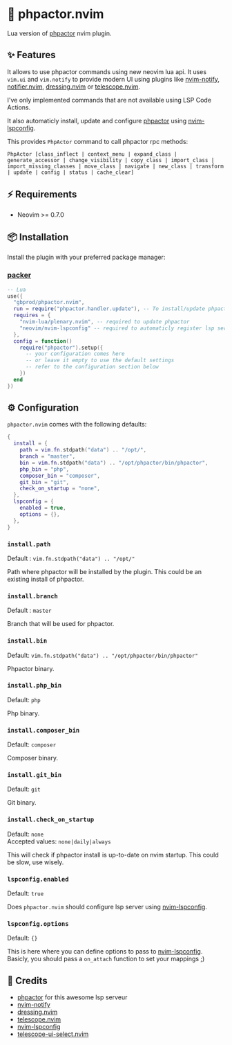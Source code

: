 # 🐘 phpactor.nvim

Lua version of [phpactor](https://github.com/phpactor/phpactor) nvim plugin.

## ✨ Features

It allows to use phpactor commands using new neovim lua api. It uses `vim.ui`
and `vim.notify` to provide modern UI using plugins like [nvim-notify](https://github.com/rcarriga/nvim-notify), [notifier.nvim](https://github.com/vigoux/notifier.nvim),
[dressing.nvim](https://github.com/stevearc/dressing.nvim) or [telescope.nvim](https://github.com/nvim-telescope/telescope.nvim).

I've only implemented commands that are not available using LSP Code Actions.

It also automaticly install, update and configure [phpactor](https://github.com/phpactor/phpactor)
using [nvim-lspconfig](https://github.com/neovim/nvim-lspconfig).

This provides `PhpActor` command to call phpactor rpc methods:

`PhpActor [class_inflect | context_menu | expand_class | generate_accessor | change_visibility | copy_class | import_class | import_missing_classes | move_class | navigate | new_class | transform | update | config | status | cache_clear]`

## ⚡️ Requirements

- Neovim >= 0.7.0

## 📦 Installation

Install the plugin with your preferred package manager:

### [packer](https://github.com/wbthomason/packer.nvim)

```lua
-- Lua
use({
  "gbprod/phpactor.nvim",
  run = require("phpactor.handler.update"), -- To install/update phpactor when installing this plugin
  requires = {
    "nvim-lua/plenary.nvim", -- required to update phpactor
    "neovim/nvim-lspconfig" -- required to automaticly register lsp serveur
  },
  config = function()
    require("phpactor").setup({
      -- your configuration comes here
      -- or leave it empty to use the default settings
      -- refer to the configuration section below
    })
  end
})
```

## ⚙️ Configuration

`phpactor.nvim` comes with the following defaults:

```lua
{
  install = {
    path = vim.fn.stdpath("data") .. "/opt/",
    branch = "master",
    bin = vim.fn.stdpath("data") .. "/opt/phpactor/bin/phpactor",
    php_bin = "php",
    composer_bin = "composer",
    git_bin = "git",
    check_on_startup = "none",
  },
  lspconfig = {
    enabled = true,
    options = {},
  },
}
```

### `install.path`

Default : `vim.fn.stdpath("data") .. "/opt/"`

Path where phpactor will be installed by the plugin. This could be an existing
install of phpactor.

### `install.branch`

Default : `master`

Branch that will be used for phpactor.

### `install.bin`

Default: `vim.fn.stdpath("data") .. "/opt/phpactor/bin/phpactor"`

Phpactor binary.

### `install.php_bin`

Default: `php`

Php binary.

### `install.composer_bin`

Default: `composer`

Composer binary.

### `install.git_bin`

Default: `git`

Git binary.

### `install.check_on_startup`

Default: `none`  
Accepted values: `none|daily|always`

This will check if phpactor install is up-to-date on nvim startup. This could be
slow, use wisely.

### `lspconfig.enabled`

Default: `true`

Does `phpactor.nvim` should configure lsp server using [nvim-lspconfig](https://github.com/neovim/nvim-lspconfig/).

### `lspconfig.options`

Default: `{}`

This is here where you can define options to pass to [nvim-lspconfig](https://github.com/neovim/nvim-lspconfig/).
Basicly, you should pass a `on_attach` function to set your mappings ;)

## 🎉 Credits

- [phpactor](https://github.com/phpactor/phpactor) for this awesome lsp serveur
- [nvim-notify](https://github.com/rcarriga/nvim-notify)
- [dressing.nvim](https://github.com/stevearc/dressing.nvim)
- [telescope.nvim](https://github.com/nvim-telescope/telescope.nvim)
- [nvim-lspconfig](https://github.com/neovim/nvim-lspconfig/)
- [telescope-ui-select.nvim](https://github.com/nvim-telescope/telescope-ui-select.nvim)
